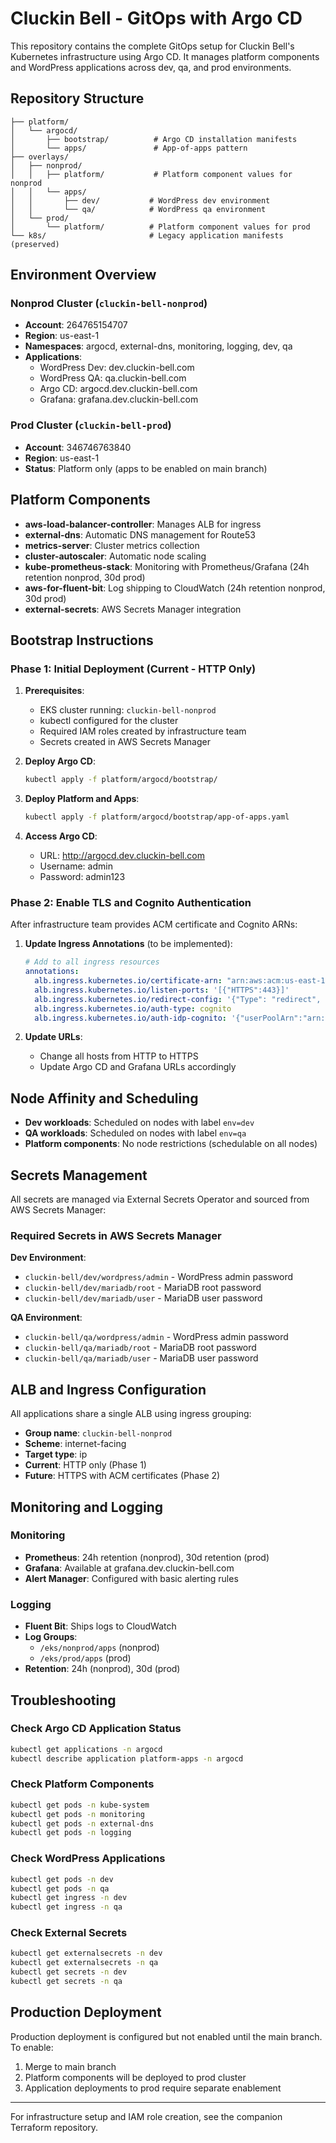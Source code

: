# Cluckin Bell - GitOps with Argo CD

This repository contains the complete GitOps setup for Cluckin Bell's Kubernetes infrastructure using Argo CD. It manages platform components and WordPress applications across dev, qa, and prod environments.

## Repository Structure

```
├── platform/
│   └── argocd/
│       ├── bootstrap/          # Argo CD installation manifests
│       └── apps/               # App-of-apps pattern
├── overlays/
│   ├── nonprod/
│   │   ├── platform/           # Platform component values for nonprod
│   │   └── apps/
│   │       ├── dev/           # WordPress dev environment
│   │       └── qa/            # WordPress qa environment
│   └── prod/
│       └── platform/          # Platform component values for prod
└── k8s/                       # Legacy application manifests (preserved)
```

## Environment Overview

### Nonprod Cluster (`cluckin-bell-nonprod`)
- **Account**: 264765154707
- **Region**: us-east-1
- **Namespaces**: argocd, external-dns, monitoring, logging, dev, qa
- **Applications**:
  - WordPress Dev: dev.cluckin-bell.com
  - WordPress QA: qa.cluckin-bell.com
  - Argo CD: argocd.dev.cluckin-bell.com
  - Grafana: grafana.dev.cluckin-bell.com

### Prod Cluster (`cluckin-bell-prod`)
- **Account**: 346746763840
- **Region**: us-east-1
- **Status**: Platform only (apps to be enabled on main branch)

## Platform Components

- **aws-load-balancer-controller**: Manages ALB for ingress
- **external-dns**: Automatic DNS management for Route53
- **metrics-server**: Cluster metrics collection
- **cluster-autoscaler**: Automatic node scaling
- **kube-prometheus-stack**: Monitoring with Prometheus/Grafana (24h retention nonprod, 30d prod)
- **aws-for-fluent-bit**: Log shipping to CloudWatch (24h retention nonprod, 30d prod)
- **external-secrets**: AWS Secrets Manager integration

## Bootstrap Instructions

### Phase 1: Initial Deployment (Current - HTTP Only)

1. **Prerequisites**:
   - EKS cluster running: `cluckin-bell-nonprod`
   - kubectl configured for the cluster
   - Required IAM roles created by infrastructure team
   - Secrets created in AWS Secrets Manager

2. **Deploy Argo CD**:
   ```bash
   kubectl apply -f platform/argocd/bootstrap/
   ```

3. **Deploy Platform and Apps**:
   ```bash
   kubectl apply -f platform/argocd/bootstrap/app-of-apps.yaml
   ```

4. **Access Argo CD**:
   - URL: http://argocd.dev.cluckin-bell.com
   - Username: admin
   - Password: admin123

### Phase 2: Enable TLS and Cognito Authentication

After infrastructure team provides ACM certificate and Cognito ARNs:

1. **Update Ingress Annotations** (to be implemented):
   ```yaml
   # Add to all ingress resources
   annotations:
     alb.ingress.kubernetes.io/certificate-arn: "arn:aws:acm:us-east-1:264765154707:certificate/YOUR-CERT-ARN"
     alb.ingress.kubernetes.io/listen-ports: '[{"HTTPS":443}]'
     alb.ingress.kubernetes.io/redirect-config: '{"Type": "redirect", "RedirectConfig": { "Protocol": "HTTPS", "Port": "443", "StatusCode": "HTTP_301"}}'
     alb.ingress.kubernetes.io/auth-type: cognito
     alb.ingress.kubernetes.io/auth-idp-cognito: '{"userPoolArn":"arn:aws:cognito-idp:us-east-1:264765154707:userpool/YOUR-USER-POOL","userPoolClientId":"YOUR-CLIENT-ID","userPoolDomain":"YOUR-DOMAIN"}'
   ```

2. **Update URLs**:
   - Change all hosts from HTTP to HTTPS
   - Update Argo CD and Grafana URLs accordingly

## Node Affinity and Scheduling

- **Dev workloads**: Scheduled on nodes with label `env=dev`
- **QA workloads**: Scheduled on nodes with label `env=qa`
- **Platform components**: No node restrictions (schedulable on all nodes)

## Secrets Management

All secrets are managed via External Secrets Operator and sourced from AWS Secrets Manager:

### Required Secrets in AWS Secrets Manager

**Dev Environment**:
- `cluckin-bell/dev/wordpress/admin` - WordPress admin password
- `cluckin-bell/dev/mariadb/root` - MariaDB root password
- `cluckin-bell/dev/mariadb/user` - MariaDB user password

**QA Environment**:
- `cluckin-bell/qa/wordpress/admin` - WordPress admin password
- `cluckin-bell/qa/mariadb/root` - MariaDB root password
- `cluckin-bell/qa/mariadb/user` - MariaDB user password

## ALB and Ingress Configuration

All applications share a single ALB using ingress grouping:
- **Group name**: `cluckin-bell-nonprod`
- **Scheme**: internet-facing
- **Target type**: ip
- **Current**: HTTP only (Phase 1)
- **Future**: HTTPS with ACM certificates (Phase 2)

## Monitoring and Logging

### Monitoring
- **Prometheus**: 24h retention (nonprod), 30d retention (prod)
- **Grafana**: Available at grafana.dev.cluckin-bell.com
- **Alert Manager**: Configured with basic alerting rules

### Logging
- **Fluent Bit**: Ships logs to CloudWatch
- **Log Groups**: 
  - `/eks/nonprod/apps` (nonprod)
  - `/eks/prod/apps` (prod)
- **Retention**: 24h (nonprod), 30d (prod)

## Troubleshooting

### Check Argo CD Application Status
```bash
kubectl get applications -n argocd
kubectl describe application platform-apps -n argocd
```

### Check Platform Components
```bash
kubectl get pods -n kube-system
kubectl get pods -n monitoring
kubectl get pods -n external-dns
kubectl get pods -n logging
```

### Check WordPress Applications
```bash
kubectl get pods -n dev
kubectl get pods -n qa
kubectl get ingress -n dev
kubectl get ingress -n qa
```

### Check External Secrets
```bash
kubectl get externalsecrets -n dev
kubectl get externalsecrets -n qa
kubectl get secrets -n dev
kubectl get secrets -n qa
```

## Production Deployment

Production deployment is configured but not enabled until the main branch. To enable:

1. Merge to main branch
2. Platform components will be deployed to prod cluster
3. Application deployments to prod require separate enablement

---

For infrastructure setup and IAM role creation, see the companion Terraform repository.
